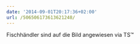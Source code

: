 ```yaml
---
date: '2014-09-01T20:17:36+02:00'
url: /506506173613621248/
---
```

Fischhändler sind auf die Bild angewiesen via TS™
